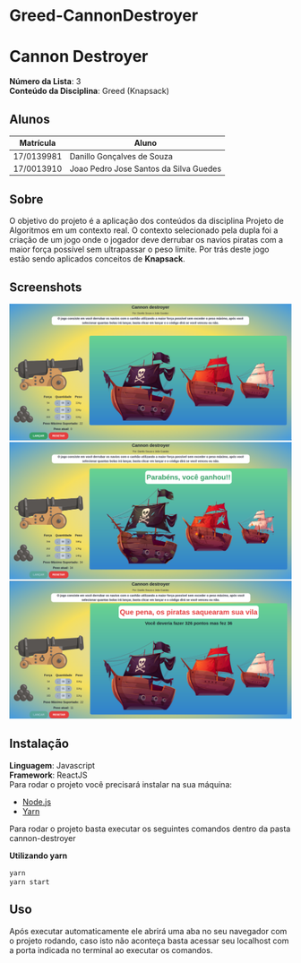 # Greed-CannonDestroyer

# Cannon Destroyer

**Número da Lista**: 3<br>
**Conteúdo da Disciplina**: Greed (Knapsack)<br>

## Alunos
|Matrícula | Aluno |
| -- | -- |
| 17/0139981 |  Danillo Gonçalves de Souza |
| 17/0013910 |  Joao Pedro Jose Santos da Silva Guedes |

## Sobre 
O objetivo do projeto é a aplicação dos conteúdos da disciplina Projeto de Algoritmos em um contexto real. O contexto selecionado pela dupla foi a criação de um jogo onde o jogador deve derrubar os navios piratas com a maior força possível sem ultrapassar o peso limite. Por trás deste jogo estão sendo aplicados conceitos de **Knapsack**.

## Screenshots

<img src="./screenshoots/screen1.png">
<img src="./screenshoots/screen2.png">
<img src="./screenshoots/screen3.png">

## Instalação 
**Linguagem**: Javascript<br>
**Framework**: ReactJS<br>
Para rodar o projeto você precisará instalar na sua máquina:
- [Node.js](https://nodejs.org/en/)
- [Yarn](https://yarnpkg.com/)

Para rodar o projeto basta executar os seguintes comandos dentro da pasta cannon-destroyer

**Utilizando yarn**
```
yarn
yarn start
```


## Uso 
Após executar automaticamente ele abrirá uma aba no seu navegador com o projeto rodando, caso isto não aconteça basta acessar seu localhost com a porta indicada no terminal ao executar os comandos.
